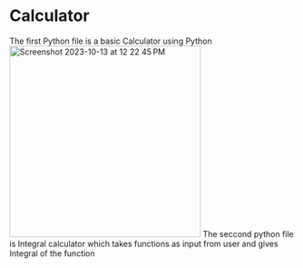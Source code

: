 # Calculator
The first Python file is a basic Calculator using Python
<img width="337" alt="Screenshot 2023-10-13 at 12 22 45 PM" src="https://github.com/dhruvraj-singh-shekhawat/Calculator/assets/75877045/9ca76f35-3ee6-4d6d-b162-32b265972568">
The seccond python file is Integral calculator which takes functions as input from user and gives Integral of the function

